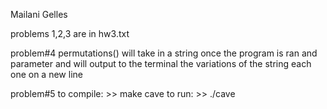 Mailani Gelles

problems 1,2,3 are in hw3.txt

problem#4
permutations() will take in a string once the program is ran and parameter and will output to the terminal the variations of the string each one on a new line

problem#5
to compile: >> make cave
to run: >> ./cave



